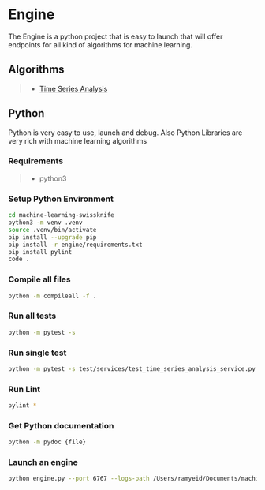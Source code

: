 # Engine

The Engine is a python project that is easy to launch that will offer endpoints for all kind of algorithms for machine learning.

## Algorithms

> - [Time Series Analysis](TimeSeriesAnalysisService.md)

## Python

Python is very easy to use, launch and debug.
Also Python Libraries are very rich with machine learning algorithms

### Requirements

> - python3

### Setup Python Environment

```bash
cd machine-learning-swissknife
python3 -m venv .venv
source .venv/bin/activate
pip install --upgrade pip
pip install -r engine/requirements.txt
pip install pylint
code .
```

### Compile all files

```bash
python -m compileall -f .
```

### Run all tests

```bash
python -m pytest -s
```

### Run single test

```bash
python -m pytest -s test/services/test_time_series_analysis_service.py::TestTimeSeriesAnalysisService::test_forecast_service
```

### Run Lint

```bash
pylint *
```

### Get Python documentation

```bash
python -m pydoc {file}
```

### Launch an engine

```bash
python engine.py --port 6767 --logs-path /Users/ramyeid/Documents/machine-learning-swissknife/build/logs/
```
